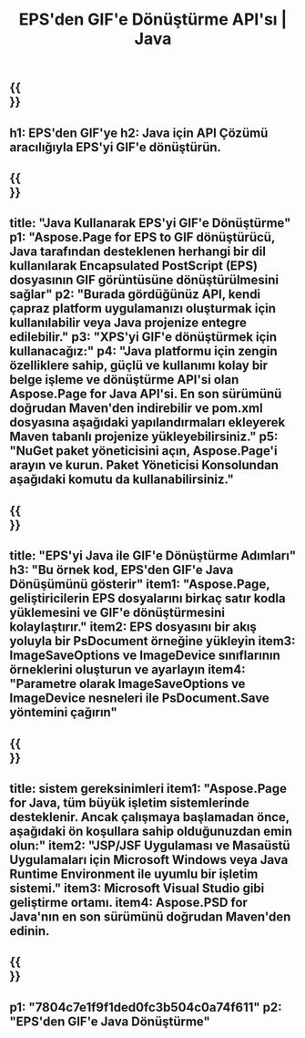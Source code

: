 ﻿---
translation: true
template: /_templates/_conversion-child-java.md
title: EPS'den GIF'e Dönüştürme API'sı | Java
url: /java/conversion/eps-to-gif/
description: EPS formatı için GIF dosyasına örnek Java dönüştürme kodu. Herhangi bir Web veya Masaüstü Java tabanlı uygulamada EPS'yi GIF'e dönüştürmek için bu örnek kodu kullanın.
informat: EPS
outformat: GIF
otherformats: XPS PS
---

{{<section banner>}}
---
h1: EPS'den GIF'ye
h2: Java için API Çözümü aracılığıyla EPS'yi GIF'e dönüştürün.
---

{{<section overview>}}
---
title: "Java Kullanarak EPS'yi GIF'e Dönüştürme"
p1: "Aspose.Page for EPS to GIF dönüştürücü, Java tarafından desteklenen herhangi bir dil kullanılarak Encapsulated PostScript (EPS) dosyasının GIF görüntüsüne dönüştürülmesini sağlar"
p2: "Burada gördüğünüz API, kendi çapraz platform uygulamanızı oluşturmak için kullanılabilir veya Java projenize entegre edilebilir."
p3: "XPS'yi GIF'e dönüştürmek için kullanacağız:"
p4: "Java platformu için zengin özelliklere sahip, güçlü ve kullanımı kolay bir belge işleme ve dönüştürme API'si olan Aspose.Page for Java API'si. En son sürümünü doğrudan Maven'den indirebilir ve pom.xml dosyasına aşağıdaki yapılandırmaları ekleyerek Maven tabanlı projenize yükleyebilirsiniz."
p5: "NuGet paket yöneticisini açın, Aspose.Page'i arayın ve kurun. Paket Yöneticisi Konsolundan aşağıdaki komutu da kullanabilirsiniz."
---

{{<section feature1>}}
---
title: "EPS'yi Java ile GIF'e Dönüştürme Adımları"
h3: "Bu örnek kod, EPS'den GIF'e Java Dönüşümünü gösterir"
item1: "Aspose.Page, geliştiricilerin EPS dosyalarını birkaç satır kodla yüklemesini ve GIF'e dönüştürmesini kolaylaştırır."
item2: EPS dosyasını bir akış yoluyla bir PsDocument örneğine yükleyin
item3: ImageSaveOptions ve ImageDevice sınıflarının örneklerini oluşturun ve ayarlayın
item4: "Parametre olarak ImageSaveOptions ve ImageDevice nesneleri ile PsDocument.Save yöntemini çağırın"
---

{{<section feature2>}}
---
title: sistem gereksinimleri
item1: "Aspose.Page for Java, tüm büyük işletim sistemlerinde desteklenir. Ancak çalışmaya başlamadan önce, aşağıdaki ön koşullara sahip olduğunuzdan emin olun:"
item2: "JSP/JSF Uygulaması ve Masaüstü Uygulamaları için Microsoft Windows veya Java Runtime Environment ile uyumlu bir işletim sistemi."
item3: Microsoft Visual Studio gibi geliştirme ortamı.
item4: Aspose.PSD for Java'nın en son sürümünü doğrudan Maven'den edinin.
---

{{<section gist>}}
---
p1: "7804c7e1f9f1ded0fc3b504c0a74f611"
p2: "EPS'den GIF'e Java Dönüştürme"
---

